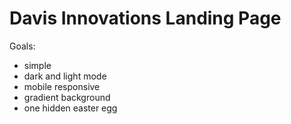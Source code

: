 # Davis Innovations Landing Page

Goals:
 - simple
 - dark and light mode
 - mobile responsive
 - gradient background
 - one hidden easter egg